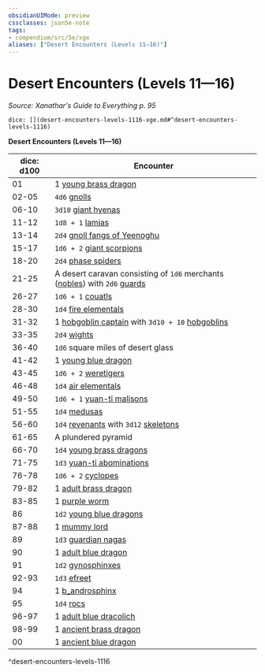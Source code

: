 ```yaml
---
obsidianUIMode: preview
cssclasses: json5e-note
tags:
- compendium/src/5e/xge
aliases: ["Desert Encounters (Levels 11—16)"]
---
```

# Desert Encounters (Levels 11—16)
*Source: Xanathar's Guide to Everything p. 95* 

`dice: [](desert-encounters-levels-1116-xge.md#^desert-encounters-levels-1116)`

**Desert Encounters (Levels 11—16)**

| dice: d100 | Encounter |
|------------|-----------|
| 01 | 1 [young brass dragon](b_young-brass-dragon.md) |
| 02-05 | `4d6` [gnolls](b_gnoll.md) |
| 06-10 | `3d10` [giant hyenas](b_giant-hyena.md) |
| 11-12 | `1d8 + 1` [lamias](b_lamia.md) |
| 13-14 | `2d4` [gnoll fangs of Yeenoghu](b_gnoll-fang-of-yeenoghu.md) |
| 15-17 | `1d6 + 2` [giant scorpions](b_giant-scorpion.md) |
| 18-20 | `2d4` [phase spiders](b_phase-spider.md) |
| 21-25 | A desert caravan consisting of `1d6` merchants ([nobles](2.%20GM%20Tools/5eTools%20Compendium%20&%20Rules/_compendium/bestiary/humanoid/b_noble.md)) with `2d6` [guards](b_guard.md) |
| 26-27 | `1d6 + 1` [couatls](b_couatl.md) |
| 28-30 | `1d4` [fire elementals](b_fire-elemental.md) |
| 31-32 | 1 [hobgoblin captain](b_hobgoblin-captain.md) with `3d10 + 10` [hobgoblins](b_hobgoblin.md) |
| 33-35 | `2d4` [wights](compendium/bestiary/undead/wight.md) |
| 36-40 | `1d6` square miles of desert glass |
| 41-42 | 1 [young blue dragon](b_young-blue-dragon.md) |
| 43-45 | `1d6 + 2` [weretigers](b_weretiger.md) |
| 46-48 | `1d4` [air elementals](b_air-elemental.md) |
| 49-50 | `1d6 + 1` [yuan-ti malisons](b_yuan-ti-malison-type-1.md) |
| 51-55 | `1d4` [medusas](b_medusa.md) |
| 56-60 | `1d4` [revenants](compendium/bestiary/undead/revenant.md) with `3d12` [skeletons](compendium/bestiary/undead/skeleton.md) |
| 61-65 | A plundered pyramid |
| 66-70 | `1d4` [young brass dragons](b_young-brass-dragon.md) |
| 71-75 | `1d3` [yuan-ti abominations](b_yuan-ti-abomination.md) |
| 76-78 | `1d6 + 2` [cyclopes](b_cyclops.md) |
| 79-82 | 1 [adult brass dragon](b_adult-brass-dragon.md) |
| 83-85 | 1 [purple worm](b_purple-worm.md) |
| 86 | `1d2` [young blue dragons](b_young-blue-dragon.md) |
| 87-88 | 1 [mummy lord](compendium/bestiary/undead/mummy-lord.md) |
| 89 | `1d3` [guardian nagas](b_guardian-naga.md) |
| 90 | 1 [adult blue dragon](b_adult-blue-dragon.md) |
| 91 | `1d2` [gynosphinxes](b_gynosphinx.md) |
| 92-93 | `1d3` [efreet](b_efreeti.md) |
| 94 | 1 [b_androsphinx](b_androsphinx.md) |
| 95 | `1d4` [rocs](b_roc.md) |
| 96-97 | 1 [adult blue dracolich](compendium/bestiary/undead/adult-blue-dracolich.md) |
| 98-99 | 1 [ancient brass dragon](b_ancient-brass-dragon.md) |
| 00 | 1 [ancient blue dragon](b_ancient-blue-dragon.md) |
^desert-encounters-levels-1116
